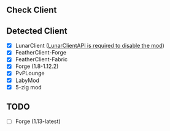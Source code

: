 ## Check Client

## Detected Client
- [x] LunarClient ([LunarClientAPI is required to disable the mod](https://github.com/LunarClient/BukkitAPI))
- [x] FeatherClient-Forge
- [x] FeatherClient-Fabric
- [x] Forge (1.8-1.12.2)
- [x] PvPLounge
- [x] LabyMod
- [x] 5-zig mod

## TODO
- [ ] Forge (1.13-latest)
